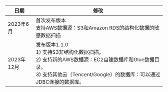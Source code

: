 | 日期          | 修改            |
|--------------|-------------------|
| 2023年6月     | 首次发布版本</br>支持AWS数据源：S3和Amazon RDS的结构化数据的敏感数据扫描  |
| 2023年12月    | 发布版本1.1.0  </br>1) 支持S3非结构化数据扫描。</br>2) 支持新的AWS数据源：EC2自建数据库和Glue数据目录。</br>3) 支持其他云（Tencent/Google）的数据库：可以通过JDBC连接的数据库。 |